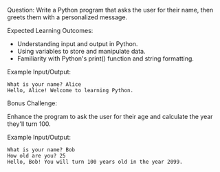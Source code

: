 Question:
Write a Python program that asks the user for their name, then greets them with a personalized message.

Expected Learning Outcomes:

- Understanding input and output in Python.
- Using variables to store and manipulate data.
- Familiarity with Python's print() function and string formatting.

Example Input/Output:

```
What is your name? Alice
Hello, Alice! Welcome to learning Python.
```

Bonus Challenge:

Enhance the program to ask the user for their age and calculate the year they'll turn 100.

Example Input/Output:

```
What is your name? Bob
How old are you? 25
Hello, Bob! You will turn 100 years old in the year 2099.
```
